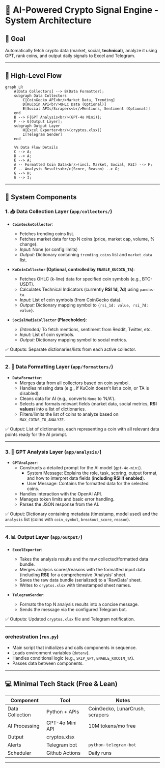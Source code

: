 # 🧠 AI-Powered Crypto Signal Engine - System Architecture

## 🎯 Goal
Automatically fetch crypto data (market, social, **technical**), analyze it using GPT, rank coins, and output daily signals to Excel and Telegram.

---

## 🔄 High-Level Flow

```mermaid
graph LR
    A[Data Collectors] --> B(Data Formatter);
    subgraph Data Collectors
        C[CoinGecko API<br/>Market Data, Trending]
        D[KuCoin API<br/>OHLC Data (Optional)]
        E[Social APIs/Scrapers<br/>Mentions, Sentiment (Optional)]
    end
    B --> F{GPT Analysis<br/>(GPT-4o Mini)};
    F --> G[Output Layer];
    subgraph Output Layer
        H[Excel Exporter<br/>(cryptos.xlsx)]
        I[Telegram Sender]
    end

    %% Data Flow Details
    C --> A;
    D --> A;
    E --> A;
    A -- Formatted Coin Data<br/>(incl. Market, Social, RSI) --> F;
    F -- Analysis Results<br/>(Score, Reason) --> G;
    G --> H;
    G --> I;

```

---

## 🧩 System Components

### 1. 📥 Data Collection Layer (`app/collectors/`)

-   **`CoinGeckoCollector`**:
    -   Fetches trending coins list.
    -   Fetches market data for top N coins (price, market cap, volume, % change).
    -   *Input:* None (or config limits)
    -   *Output:* Dictionary containing `trending_coins` list and `market_data` list.

-   **`KuCoinCollector` (Optional, controlled by `ENABLE_KUCOIN_TA`)**:
    -   Fetches OHLC (k-line) data for specified coin symbols (e.g., BTC-USDT).
    -   Calculates Technical Indicators (currently **RSI 1d, 7d**) using `pandas-ta`.
    -   *Input:* List of coin symbols (from CoinGecko data).
    *   *Output:* Dictionary mapping symbol to `{rsi_1d: value, rsi_7d: value}`.

-   **`SocialMediaCollector` (Placeholder)**:
    -   *(Intended)* To fetch mentions, sentiment from Reddit, Twitter, etc.
    -   *Input:* List of coin symbols.
    -   *Output:* Dictionary mapping symbol to social metrics.

✅ Outputs: Separate dictionaries/lists from each active collector.

---

### 2. 🧹 Data Formatting Layer (`app/formatters/`)

-   **`DataFormatter`**:
    -   Merges data from all collectors based on coin symbol.
    -   Handles missing data (e.g., if KuCoin doesn't list a coin, or TA is disabled).
    -   Cleans data for AI (e.g., converts `None` to 'N/A').
    -   Selects and formats relevant fields (market data, social metrics, **RSI values**) into a list of dictionaries.
    -   Filters/limits the list of coins to analyze based on `MAX_COINS_TO_ANALYZE`.

✅ Output: List of dictionaries, each representing a coin with all relevant data points ready for the AI prompt.

---

### 3. 🧠 GPT Analysis Layer (`app/analysis/`)

-   **`GPTAnalyzer`**:
    -   Constructs a detailed prompt for the AI model (`gpt-4o-mini`).
        -   System Message: Explains the role, task, scoring, output format, and how to interpret data fields (**including RSI if enabled**).
        -   User Message: Contains the formatted data for the selected coins.
    -   Handles interaction with the OpenAI API.
    -   Manages token limits and basic error handling.
    -   Parses the JSON response from the AI.

✅ Output: Dictionary containing metadata (timestamp, model used) and the `analysis` list (coins with `coin_symbol`, `breakout_score`, `reason`).

---

### 4. 📊 Output Layer (`app/output/`)

-   **`ExcelExporter`**:
    -   Takes the analysis results and the raw collected/formatted data bundle.
    -   Merges analysis scores/reasons with the formatted input data (including **RSI**) for a comprehensive 'Analysis' sheet.
    -   Saves the raw data bundle (serialized) to a 'RawData' sheet.
    -   Writes to `cryptos.xlsx` with timestamped sheet names.

-   **`TelegramSender`**:
    -   Formats the top N analysis results into a concise message.
    -   Sends the message via the configured Telegram bot.

✅ Outputs: Updated `cryptos.xlsx` file and Telegram notification.

---

###  orchestration (`run.py`)

-   Main script that initializes and calls components in sequence.
-   Loads environment variables (`dotenv`).
-   Handles conditional logic (e.g., `SKIP_GPT`, `ENABLE_KUCOIN_TA`).
-   Passes data between components.

---

## 💻 Minimal Tech Stack (Free & Lean)

| Component       | Tool                  | Notes                            |
|----------------|-----------------------|----------------------------------|
| Data Collection| Python + APIs         | CoinGecko, LunarCrush, scrapers |
| AI Processing  | GPT-4o Mini API       | 10M tokens/mo free               |
| Output         | cryptos.xlsx          |                                  |
| Alerts         | Telegram bot          | `python-telegram-bot`            |
| Scheduler      | Github Actions        | Daily runs                       |

---
